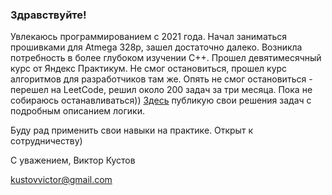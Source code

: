 ### Здравствуйте!

Увлекаюсь программированием с 2021 года. Начал заниматься прошивками для Atmega 328p, зашел достаточно далеко. Возникла потребность в более глубоком изучении C++. Прошел девятимесячный курс от Яндекс Практикум. Не смог остановиться, прошел курс алгоритмов для разработчиков там же. Опять не смог остановиться - перешел на LeetCode, решил около 200 задач за три месяца. Пока не собираюсь останавливаться)) [Здесь](../LeetCode_Problems) публикую свои решения задач с подробным описанием логики.

Буду рад применить свои навыки на практике. Открыт к сотрудничеству)

С уважением,
Виктор Кустов

kustovvictor@gmail.com

<!--
**vvviktor/vvviktor** is a ✨ _special_ ✨ repository because its `README.md` (this file) appears on your GitHub profile.

Here are some ideas to get you started:

- 🔭 I’m currently working on ...
- 🌱 I’m currently learning ...
- 👯 I’m looking to collaborate on ...
- 🤔 I’m looking for help with ...
- 💬 Ask me about ...
- 📫 How to reach me: ...
- 😄 Pronouns: ...
- ⚡ Fun fact: ...
-->
